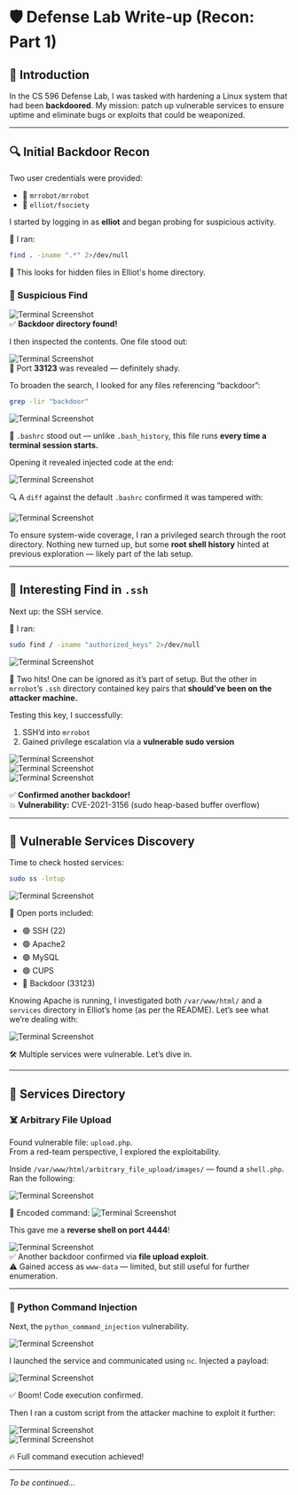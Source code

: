 # 🛡️ Defense Lab Write-up (Recon: Part 1)

## 👋 Introduction  
In the CS 596 Defense Lab, I was tasked with hardening a Linux system that had been **backdoored**. My mission: patch up vulnerable services to ensure uptime and eliminate bugs or exploits that could be weaponized.

---

## 🔍 Initial Backdoor Recon

Two user credentials were provided:  
- 👤 `mrrobot/mrrobot`  
- 👤 `elliot/fsociety`  

I started by logging in as **elliot** and began probing for suspicious activity.

🔎 I ran:
```bash
find . -iname ".*" 2>/dev/null
```
🧠 This looks for hidden files in Elliot's home directory.

### 📂 Suspicious Find  
![Terminal Screenshot](assets/images/blog_images/blog1/1.png)  
✅ **Backdoor directory found!**

I then inspected the contents. One file stood out:

![Terminal Screenshot](assets/images/blog_images/blog1/2.png)  
🚪 Port **33123** was revealed — definitely shady.

To broaden the search, I looked for any files referencing “backdoor”:
```bash
grep -lir "backdoor"
```

![Terminal Screenshot](assets/images/blog_images/blog1/3.png)

📌 `.bashrc` stood out — unlike `.bash_history`, this file runs **every time a terminal session starts.**

Opening it revealed injected code at the end:

![Terminal Screenshot](assets/images/blog_images/blog1/4.png)

🔍 A `diff` against the default `.bashrc` confirmed it was tampered with:

![Terminal Screenshot](assets/images/blog_images/blog1/5.png)

To ensure system-wide coverage, I ran a privileged search through the root directory. Nothing new turned up, but some **root shell history** hinted at previous exploration — likely part of the lab setup.

---

## 🔐 Interesting Find in `.ssh`

Next up: the SSH service.

🧭 I ran:
```bash
sudo find / -iname "authorized_keys" 2>/dev/null
```

![Terminal Screenshot](assets/images/blog_images/blog1/6.png)

📁 Two hits! One can be ignored as it’s part of setup. But the other in `mrrobot`’s `.ssh` directory contained key pairs that **should’ve been on the attacker machine.**

Testing this key, I successfully:

1. SSH’d into `mrrobot`  
2. Gained privilege escalation via a **vulnerable sudo version**

![Terminal Screenshot](assets/images/blog_images/blog1/7.png)  
![Terminal Screenshot](assets/images/blog_images/blog1/8.png)  
![Terminal Screenshot](assets/images/blog_images/blog1/9.png)

✅ **Confirmed another backdoor!**  
💥 **Vulnerability:** CVE-2021-3156 (sudo heap-based buffer overflow)

---

## 🧪 Vulnerable Services Discovery

Time to check hosted services:
```bash
sudo ss -lntup
```

![Terminal Screenshot](assets/images/blog_images/blog1/10.png)

📡 Open ports included:
- 🟢 SSH (22)
- 🟢 Apache2
- 🟢 MySQL
- 🟢 CUPS
- 🔴 Backdoor (33123)

Knowing Apache is running, I investigated both `/var/www/html/` and a `services` directory in Elliot’s home (as per the README). Let’s see what we’re dealing with:

![Terminal Screenshot](assets/images/blog_images/blog1/11.png)

🛠️ Multiple services were vulnerable. Let’s dive in.

---

## 📁 Services Directory

### ☠️ Arbitrary File Upload

Found vulnerable file: `upload.php`.  
From a red-team perspective, I explored the exploitability.

Inside `/var/www/html/arbitrary_file_upload/images/` — found a `shell.php`. Ran the following:

![Terminal Screenshot](assets/images/blog_images/blog1/12.png)  

📜 Encoded command:
![Terminal Screenshot](assets/images/blog_images/blog1/encoded.png)

This gave me a **reverse shell on port 4444**!

![Terminal Screenshot](assets/images/blog_images/blog1/13.png)  
✅ Another backdoor confirmed via **file upload exploit**.  
⚠️ Gained access as `www-data` — limited, but still useful for further enumeration.

---

### 🐍 Python Command Injection

Next, the `python_command_injection` vulnerability.

![Terminal Screenshot](assets/images/blog_images/blog1/14.png)

I launched the service and communicated using `nc`. Injected a payload:

![Terminal Screenshot](assets/images/blog_images/blog1/15.png)

✅ Boom! Code execution confirmed.

Then I ran a custom script from the attacker machine to exploit it further:

![Terminal Screenshot](assets/images/blog_images/blog1/16.png)  
![Terminal Screenshot](assets/images/blog_images/blog1/17.png)

🔥 Full command execution achieved!

---

*To be continued…*
